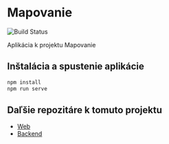 # Mapovanie

![Build Status](https://img.shields.io/github/workflow/status/HybridLab-Projects/Mapovanie/Build?style=for-the-badge)

Aplikácia k projektu Mapovanie

## Inštalácia a spustenie aplikácie

```bash
npm install
npm run serve
```

## Daľšie repozitáre k tomuto projektu

- [Web](https://github.com/HybridLab-Projects/Mapovanie-Web)
- [Backend](https://github.com/HybridLab-Projects/Mapovanie-Backend) 

